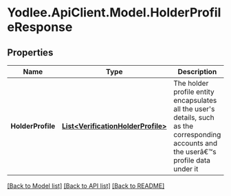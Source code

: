 # Yodlee.ApiClient.Model.HolderProfileResponse

## Properties

Name | Type | Description | Notes
------------ | ------------- | ------------- | -------------
**HolderProfile** | [**List&lt;VerificationHolderProfile&gt;**](VerificationHolderProfile.md) | The holder profile entity encapsulates all the user&#39;s details, such as the corresponding accounts and the userâ€™s profile data under it | [optional] [readonly] 

[[Back to Model list]](../README.md#documentation-for-models) [[Back to API list]](../README.md#documentation-for-api-endpoints) [[Back to README]](../README.md)

